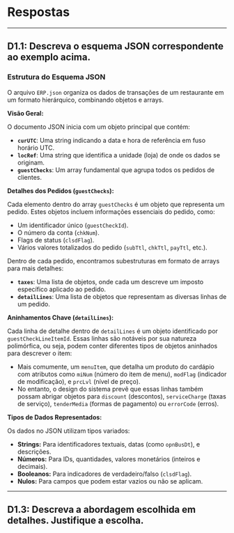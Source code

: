 # Respostas 
---
## D1.1: Descreva o esquema JSON correspondente ao exemplo acima.

### **Estrutura do Esquema JSON**

O arquivo `ERP.json` organiza os dados de transações de um restaurante em um formato hierárquico, combinando objetos e arrays.

**Visão Geral:**

O documento JSON inicia com um objeto principal que contém:
* **`curUTC`**: Uma string indicando a data e hora de referência em fuso horário UTC.
* **`locRef`**: Uma string que identifica a unidade (loja) de onde os dados se originam.
* **`guestChecks`**: Um array fundamental que agrupa todos os pedidos de clientes.

**Detalhes dos Pedidos (`guestChecks`):**

Cada elemento dentro do array `guestChecks` é um objeto que representa um pedido. Estes objetos incluem informações essenciais do pedido, como:
* Um identificador único (`guestCheckId`).
* O número da conta (`chkNum`).
* Flags de status (`clsdFlag`).
* Vários valores totalizados do pedido (`subTtl`, `chkTtl`, `payTtl`, etc.).

Dentro de cada pedido, encontramos subestruturas em formato de arrays para mais detalhes:
* **`taxes`**: Uma lista de objetos, onde cada um descreve um imposto específico aplicado ao pedido.
* **`detailLines`**: Uma lista de objetos que representam as diversas linhas de um pedido.

**Aninhamentos Chave (`detailLines`):**

Cada linha de detalhe dentro de `detailLines` é um objeto identificado por `guestCheckLineItemId`. Essas linhas são notáveis por sua natureza polimórfica, ou seja, podem conter diferentes tipos de objetos aninhados para descrever o item:
* Mais comumente, um `menuItem`, que detalha um produto do cardápio com atributos como `miNum` (número do item de menu), `modFlag` (indicador de modificação), e `prcLvl` (nível de preço).
* No entanto, o design do sistema prevê que essas linhas também possam abrigar objetos para `discount` (descontos), `serviceCharge` (taxas de serviço), `tenderMedia` (formas de pagamento) ou `errorCode` (erros).

**Tipos de Dados Representados:**

Os dados no JSON utilizam tipos variados:
* **Strings:** Para identificadores textuais, datas (como `opnBusDt`), e descrições.
* **Números:** Para IDs, quantidades, valores monetários (inteiros e decimais).
* **Booleanos:** Para indicadores de verdadeiro/falso (`clsdFlag`).
* **Nulos:** Para campos que podem estar vazios ou não se aplicam.

---  
## D1.3: Descreva a abordagem escolhida em detalhes. Justifique a escolha.
